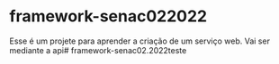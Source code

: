 # framework-senac022022

Esse é um projete para aprender a criação de um serviço web.
Vai ser mediante a api#   f r a m e w o r k - s e n a c 0 2 . 2 0 2 2 t e s t e  
 